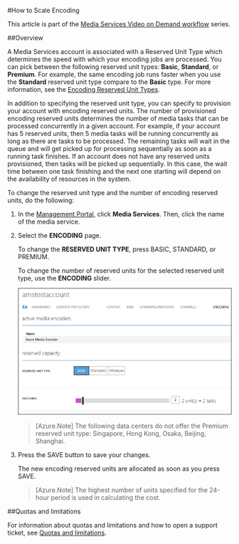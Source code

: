 <properties 
	pageTitle="How to Scale Encoding Reserved Units" 
	description="Learn how to scale Media Services by specifying the number of On-Demand Streaming Reserved Units and Encoding Reserved Units that you would like your account to be provisioned with." 
	services="media-services" 
	documentationCenter="" 
	authors="juliako" 
	manager="dwrede" 
	editor=""/>

<tags 
	ms.service="media-services" 
	ms.workload="media" 
	ms.tgt_pltfrm="na" 
	ms.devlang="na" 
	ms.topic="article" 
	ms.date="06/29/2015" 
	ms.author="juliako"/>


#How to Scale Encoding

This article is part of the [Media Services Video on Demand workflow](media-services-video-on-demand-workflow.md) series.

##Overview

A Media Services account is associated with a Reserved Unit Type which determines the speed with which your encoding jobs are processed. You can pick between the following reserved unit types: **Basic**, **Standard**, or **Premium**. For example, the same encoding job runs faster when you use the **Standard** reserved unit type compare to the **Basic** type. For more information, see the [Encoding Reserved Unit Types](http://azure.microsoft.com/blog/author/milanga).

In addition to specifying the reserved unit type, you can specify to provision your account with encoding reserved units. The number of provisioned encoding reserved units determines the number of media tasks that can be processed concurrently in a given account. For example, if your account has 5 reserved units, then 5 media tasks will be running concurrently as long as there are tasks to be processed. The remaining tasks will wait in the queue and will get picked up for processing sequentially as soon as a running task finishes. If an account does not have any reserved units provisioned, then tasks will be picked up sequentially. In this case, the wait time between one task finishing and the next one starting will depend on the availability of resources in the system.

To change the reserved unit type and the number of encoding reserved units, do the following:

1. In the [Management Portal](https://manage.windowsazure.com/), click **Media Services**. Then, click the name of the media service.

2. Select the **ENCODING** page. 

	To change the **RESERVED UNIT TYPE**, press BASIC, STANDARD, or PREMIUM. 

	To change the number of reserved units for the selected reserved unit type, use the **ENCODING** slider. 
	
	
	![Processors page](./media/media-services-portal-encoding-units/media-services-encoding-scale.png)

	  
	>[Azure.Note] The following data centers do not offer the Premium reserved unit type: Singapore, Hong Kong, Osaka, Beijing, Shanghai.

3. Press the SAVE button to save your changes.

	The new encoding reserved units are allocated as soon as you press SAVE.

	>[Azure.Note] The highest number of units specified for the 24-hour period is used in calculating the cost.

##Quotas and limitations

For information about quotas and limitations and how to open a support ticket, see [Quotas and limitations](media-services-quotas-and-limitations.md).




 